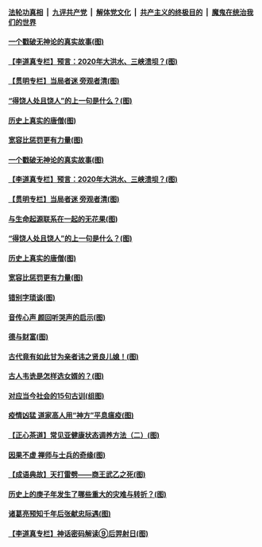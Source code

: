 

####  [法轮功真相](../../../../basic/blob/master/README.md?t=07040731) &nbsp;|&nbsp; [九评共产党](../../../../9ping.md/blob/master/README.md?t=07040731) &nbsp;|&nbsp; [解体党文化](../../../../jtdwh.md/blob/master/README.md?t=07040731)  &nbsp;|&nbsp; [共产主义的终极目的](../../../../gczydzjmd.md/blob/master/README.md?t=07040731) &nbsp;|&nbsp; [魔鬼在统治我们的世界](../../../../mgztzwmdsj.md/blob/master/README.md?t=07040731) 

#### [一个戳破无神论的真实故事(图)](../pages/p7/938421.md?t=07040731) 

#### [【李道真专栏】预言：2020年大洪水、三峡溃坝？(图)](../pages/p7/938448.md?t=07040731) 

#### [【贯明专栏】当局者迷 旁观者清(图)](../pages/p7/938303.md?t=07040731) 

#### [“得饶人处且饶人”的上一句是什么？(图)](../pages/p7/938333.md?t=07040731) 

#### [历史上真实的唐僧(图)](../pages/p7/938101.md?t=07040731) 

#### [宽容比惩罚更有力量(图)](../pages/p7/938280.md?t=07040731) 

#### [一个戳破无神论的真实故事(图)](../pages/p7/938421.md?t=07040731) 

#### [【李道真专栏】预言：2020年大洪水、三峡溃坝？(图)](../pages/p7/938448.md?t=07040731) 

#### [【贯明专栏】当局者迷 旁观者清(图)](../pages/p7/938303.md?t=07040731) 

#### [与生命起源联系在一起的无花果(图)](../pages/p7/938342.md?t=07040731) 

#### [“得饶人处且饶人”的上一句是什么？(图)](../pages/p7/938333.md?t=07040731) 

#### [历史上真实的唐僧(图)](../pages/p7/938101.md?t=07040731) 

#### [宽容比惩罚更有力量(图)](../pages/p7/938280.md?t=07040731) 

#### [错别字琐谈(图)](../pages/p7/938316.md?t=07040731) 

#### [音传心声 颜回听哭声的启示(图)](../pages/p7/938099.md?t=07040731) 

#### [德与财富(图)](../pages/p7/938218.md?t=07040731) 

#### [古代竟有如此甘为亲者讳之贤良儿媳！(图)](../pages/p7/938117.md?t=07040731) 

#### [古人韦诜是怎样选女婿的？(图)](../pages/p7/938100.md?t=07040731) 

#### [对应当今社会的15句古训(组图)](../pages/p7/938097.md?t=07040731) 

#### [疫情凶猛 道家高人用“神方”平息瘟疫(图)](../pages/p7/938004.md?t=07040731) 

#### [【正心茶道】常见亚健康状态调养方法（二）(图)](../pages/p7/937559.md?t=07040731) 

#### [因果不虚 禅师与士兵的奇缘(图)](../pages/p7/938092.md?t=07040731) 

#### [【成语典故】天打雷劈——商王武乙之死(图)](../pages/p7/937782.md?t=07040731) 

#### [历史上的庚子年发生了哪些重大的灾难与转折？(图)](../pages/p7/937991.md?t=07040731) 

#### [诸葛亮预知千年后张献忠际遇(图)](../pages/p7/937564.md?t=07040731) 

#### [【李道真专栏】神话密码解读⑨后羿射日(图)](../pages/p7/937560.md?t=07040731) 

